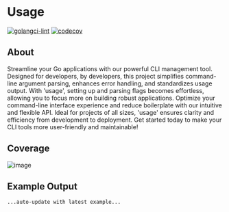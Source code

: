 # Usage

[![golangci-lint](https://github.com/bgrewell/usage/actions/workflows/golangci-lint.yml/badge.svg)](https://github.com/bgrewell/usage/actions/workflows/golangci-lint.yml)
[![codecov](https://codecov.io/gh/bgrewell/usage/graph/badge.svg?token=MP7QKP53BG)](https://codecov.io/gh/bgrewell/usage)

## About

Streamline your Go applications with our powerful CLI management tool. Designed for developers, by developers, this 
project simplifies command-line argument parsing, enhances error handling, and standardizes usage output. With 'usage', 
setting up and parsing flags becomes effortless, allowing you to focus more on building robust applications. Optimize 
your command-line interface experience and reduce boilerplate with our intuitive and flexible API. Ideal for projects 
of all sizes, 'usage' ensures clarity and efficiency from development to deployment. Get started today to make your 
CLI tools more user-friendly and maintainable!

## Coverage

![image](https://codecov.io/gh/bgrewell/usage/graphs/sunburst.svg?token=MP7QKP53BG)

## Example Output

```text
...auto-update with latest example...
```